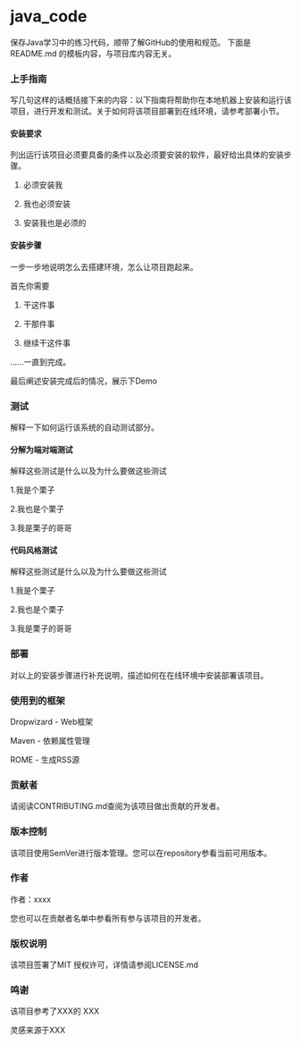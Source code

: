 # java_code

保存Java学习中的练习代码，顺带了解GitHub的使用和规范。
下面是README.md 的模板内容，与项目库内容无关。

### 上手指南
写几句这样的话概括接下来的内容：以下指南将帮助你在本地机器上安装和运行该项目，进行开发和测试。关于如何将该项目部署到在线环境，请参考部署小节。

#### 安装要求
列出运行该项目必须要具备的条件以及必须要安装的软件，最好给出具体的安装步骤。
1. 必须安装我

2. 我也必须安装

3. 安装我也是必须的

#### 安装步骤

一步一步地说明怎么去搭建环境，怎么让项目跑起来。

首先你需要

1. 干这件事

2. 干那件事

3. 继续干这件事

......一直到完成。

最后阐述安装完成后的情况，展示下Demo

### 测试
解释一下如何运行该系统的自动测试部分。

#### 分解为端对端测试

解释这些测试是什么以及为什么要做这些测试

1.我是个栗子

2.我也是个栗子

3.我是栗子的哥哥

#### 代码风格测试

解释这些测试是什么以及为什么要做这些测试

1.我是个栗子

2.我也是个栗子

3.我是栗子的哥哥

### 部署
对以上的安装步骤进行补充说明，描述如何在在线环境中安装部署该项目。

### 使用到的框架
Dropwizard - Web框架

Maven - 依赖属性管理

ROME - 生成RSS源

### 贡献者
请阅读CONTRIBUTING.md查阅为该项目做出贡献的开发者。

### 版本控制
该项目使用SemVer进行版本管理。您可以在repository参看当前可用版本。

### 作者
作者：xxxx

您也可以在贡献者名单中参看所有参与该项目的开发者。

### 版权说明
该项目签署了MIT 授权许可，详情请参阅LICENSE.md

### 鸣谢
该项目参考了XXX的 XXX

灵感来源于XXX
